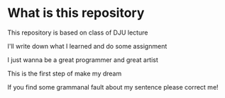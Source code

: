 # What is this repository

This repository is based on class of DJU lecture

I'll write down what I learned and do some assignment

I just wanna be a great programmer and great artist

This is the first step of make my dream

If you find some grammanal fault about my sentence please correct me!
